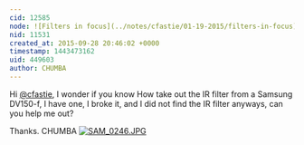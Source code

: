 ```yaml
---
cid: 12585
node: ![Filters in focus](../notes/cfastie/01-19-2015/filters-in-focus)
nid: 11531
created_at: 2015-09-28 20:46:02 +0000
timestamp: 1443473162
uid: 449603
author: CHUMBA
---
```


Hi [@cfastie](/profile/cfastie), I wonder if you know How take out the IR filter from a Samsung DV150-f, I have one, I broke it, and I did not find the IR filter anyways, can you help me out?

Thanks.
CHUMBA
[![SAM_0246.JPG](https://i.publiclab.org/system/images/photos/000/011/698/medium/SAM_0246.JPG)](https://i.publiclab.org/system/images/photos/000/011/698/original/SAM_0246.JPG)

